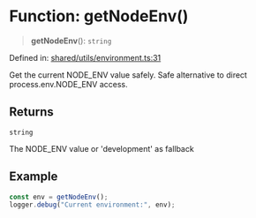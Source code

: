 # Function: getNodeEnv()

> **getNodeEnv**(): `string`

Defined in: [shared/utils/environment.ts:31](https://github.com/Nick2bad4u/Uptime-Watcher/blob/dca5483e793478722cd3e6e125cafcec5fc771f0/shared/utils/environment.ts#L31)

Get the current NODE_ENV value safely.
Safe alternative to direct process.env.NODE_ENV access.

## Returns

`string`

The NODE_ENV value or 'development' as fallback

## Example

```typescript
const env = getNodeEnv();
logger.debug("Current environment:", env);
```
